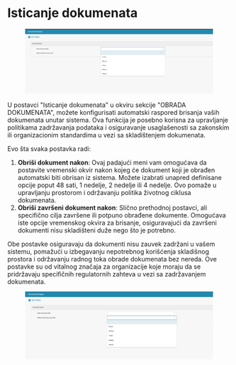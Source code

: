 # Isticanje dokumenata

<figure><img src="../../../.gitbook/assets/Bildschirmfoto 2024-05-08 um 10.29.17.png" alt=""><figcaption></figcaption></figure>

U postavci "Isticanje dokumenata" u okviru sekcije "OBRADA DOKUMENATA", možete konfigurisati automatski raspored brisanja vaših dokumenata unutar sistema. Ova funkcija je posebno korisna za upravljanje politikama zadržavanja podataka i osiguravanje usaglašenosti sa zakonskim ili organizacionim standardima u vezi sa skladištenjem dokumenata.

Evo šta svaka postavka radi:

1. **Obriši dokument nakon**: Ovaj padajući meni vam omogućava da postavite vremenski okvir nakon kojeg će dokument koji je obrađen automatski biti obrisan iz sistema. Možete izabrati unapred definisane opcije poput 48 sati, 1 nedelje, 2 nedelje ili 4 nedelje. Ovo pomaže u upravljanju prostorom i održavanju politika životnog ciklusa dokumenata.
2. **Obriši završeni dokument nakon**: Slično prethodnoj postavci, ali specifično cilja završene ili potpuno obrađene dokumente. Omogućava iste opcije vremenskog okvira za brisanje, osiguravajući da završeni dokumenti nisu skladišteni duže nego što je potrebno.

Obe postavke osiguravaju da dokumenti nisu zauvek zadržani u vašem sistemu, pomažući u izbegavanju nepotrebnog korišćenja skladišnog prostora i održavanju radnog toka obrade dokumenata bez nereda. Ove postavke su od vitalnog značaja za organizacije koje moraju da se pridržavaju specifičnih regulatornih zahteva u vezi sa zadržavanjem dokumenata.

<figure><img src="../../../.gitbook/assets/Bildschirmfoto 2024-05-08 um 10.29.27.png" alt=""><figcaption></figcaption></figure>

